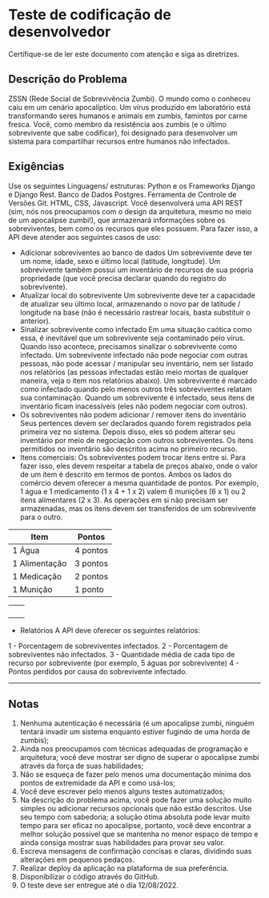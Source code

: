 # Teste de codificação de desenvolvedor

Certifique-se de ler este documento com atenção e siga as diretrizes.

## Descrição do Problema

ZSSN (Rede Social de Sobrevivência Zumbi). O mundo como o conheceu caiu em um cenário apocalíptico. Um vírus produzido em laboratório está transformando seres humanos e animais em zumbis, famintos por carne fresca.
Você, como membro da resistência aos zumbis (e o último sobrevivente que sabe codificar), foi designado para desenvolver um sistema para compartilhar recursos entre humanos não infectados.

## Exigências

Use os seguintes Linguagens/ estruturas: Python e os Frameworks Django e Django Rest. Banco de Dados Postgres. Ferramenta de Controle de Versões Git. HTML, CSS, Javascript.
Você desenvolverá uma API REST (sim, nós nos preocupamos com o design da arquitetura, mesmo no meio de um apocalipse zumbi!), que armazenará informações sobre os sobreviventes, bem como os recursos que eles possuem.
Para fazer isso, a API deve atender aos seguintes casos de uso:
- Adicionar sobreviventes ao banco de dados
Um sobrevivente deve ter um nome, idade, sexo e último local (latitude, longitude).
Um sobrevivente também possui um inventário de recursos de sua própria propriedade (que você precisa declarar quando do registro do sobrevivente).
- Atualizar local do sobrevivente
Um sobrevivente deve ter a capacidade de atualizar seu último local, armazenando o novo par de latitude / longitude na base (não é necessário rastrear locais, basta substituir o anterior).
- Sinalizar sobrevivente como infectado
Em uma situação caótica como essa, é inevitável que um sobrevivente seja contaminado pelo vírus. Quando isso acontece, precisamos sinalizar o sobrevivente como infectado.
Um sobrevivente infectado não pode negociar com outras pessoas, não pode acessar / manipular seu inventário, nem ser listado nos relatórios (as pessoas infectadas estão meio mortas de qualquer maneira, veja o item nos relatórios abaixo).
Um sobrevivente é marcado como infectado quando pelo menos outros três sobreviventes relatam sua contaminação.
Quando um sobrevivente é infectado, seus itens de inventário ficam inacessíveis (eles não podem negociar com outros).
- Os sobreviventes não podem adicionar / remover itens do inventário
Seus pertences devem ser declarados quando forem registrados pela primeira vez no sistema. Depois disso, eles só podem alterar seu inventário por meio de negociação com outros sobreviventes.
Os itens permitidos no inventário são descritos acima no primeiro recurso.
- Itens comerciais:
Os sobreviventes podem trocar itens entre si.
Para fazer isso, eles devem respeitar a tabela de preços abaixo, onde o valor de um item é descrito em termos de pontos.
Ambos os lados do comércio devem oferecer a mesma quantidade de pontos. Por exemplo, 1 água e 1 medicamento (1 x 4 + 1 x 2) valem 6 munições (6 x 1) ou 2 itens alimentares (2 x 3).
As operações em si não precisam ser armazenadas, mas os itens devem ser transferidos de um sobrevivente para o outro.
 
 
 
 
| Item | Pontos |
|------|--------|
|1 Água | 4 pontos |
|1 Alimentação | 3 pontos
|1 Medicação | 2 pontos
|1 Munição | 1 ponto

|   |   |
|---|---|
|   |   |
|   |   |
|   |   |
|   |   |
 
- Relatórios
A API deve oferecer os seguintes relatórios:

1 - Porcentagem de sobreviventes infectados.
2 - Porcentagem de sobreviventes não infectados.
3 - Quantidade média de cada tipo de recurso por sobrevivente (por exemplo, 5 águas por sobrevivente)
4 - Pontos perdidos por causa do sobrevivente infectado.

---

## Notas
1. Nenhuma autenticação é necessária (é um apocalipse zumbi, ninguém tentará invadir um sistema enquanto estiver fugindo de uma horda de zumbis);
2. Ainda nos preocupamos com técnicas adequadas de programação e arquitetura; você deve mostrar ser digno de superar o apocalipse zumbi através da força de suas habilidades;
3. Não se esqueça de fazer pelo menos uma documentação mínima dos pontos de extremidade da API e como usá-los;
4. Você deve escrever pelo menos alguns testes automatizados;
5. Na descrição do problema acima, você pode fazer uma solução muito simples ou adicionar recursos opcionais que não estão descritos. Use seu tempo com sabedoria; a solução ótima absoluta pode levar muito tempo para ser eficaz no apocalipse, portanto, você deve encontrar a melhor solução possível que se mantenha no menor espaço de tempo e ainda consiga mostrar suas habilidades para provar seu valor.
6. Escreva mensagens de confirmação concisas e claras, dividindo suas alterações em pequenos pedaços.
7. Realizar deploy da aplicação na plataforma de sua preferência.
8. Disponibilizar o código através do GitHub.
9. O teste deve ser entregue até o dia 12/08/2022.
